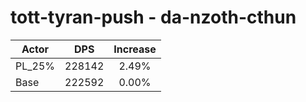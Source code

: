 # tott-tyran-push - da-nzoth-cthun
| Actor | DPS | Increase |
|---|:---:|:---:|
|PL_25%|228142|2.49%|
|Base|222592|0.00%|
